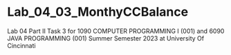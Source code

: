 # Lab_04_03_MonthyCCBalance
Lab 04 Part II Task 3 for 1090 COMPUTER PROGRAMMING I (001) and 6090 JAVA PROGRAMMING (001) Summer Semester 2023 at University Of Cincinnati
